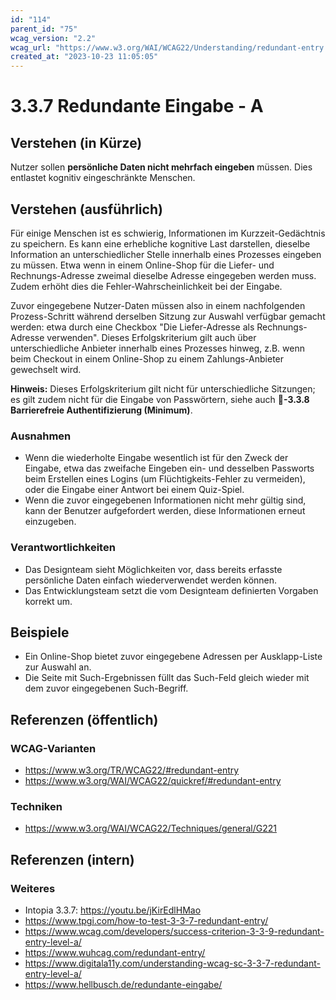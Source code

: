 ```yaml
---
id: "114"
parent_id: "75"
wcag_version: "2.2"
wcag_url: "https://www.w3.org/WAI/WCAG22/Understanding/redundant-entry.html"
created_at: "2023-10-23 11:05:05"
---
```


# 3.3.7 Redundante Eingabe - A

## Verstehen (in Kürze)

Nutzer sollen **persönliche Daten nicht mehrfach eingeben** müssen. Dies entlastet kognitiv eingeschränkte Menschen.

## Verstehen (ausführlich)

Für einige Menschen ist es schwierig, Informationen im Kurzzeit-Gedächtnis zu speichern. Es kann eine erhebliche kognitive Last darstellen, dieselbe Information an unterschiedlicher Stelle innerhalb eines Prozesses eingeben zu müssen. Etwa wenn in einem Online-Shop für die Liefer- und Rechnungs-Adresse zweimal dieselbe Adresse eingegeben werden muss. Zudem erhöht dies die Fehler-Wahrscheinlichkeit bei der Eingabe.

Zuvor eingegebene Nutzer-Daten müssen also in einem nachfolgenden Prozess-Schritt während derselben Sitzung zur Auswahl verfügbar gemacht werden: etwa durch eine Checkbox "Die Liefer-Adresse als Rechnungs-Adresse verwenden". Dieses Erfolgskriterium gilt auch über unterschiedliche Anbieter innerhalb eines Prozesses hinweg, z.B. wenn beim Checkout in einem Online-Shop zu einem Zahlungs-Anbieter gewechselt wird.

**Hinweis:** Dieses Erfolgskriterium gilt nicht für unterschiedliche Sitzungen; es gilt zudem nicht für die Eingabe von Passwörtern, siehe auch **📜-3.3.8 Barrierefreie Authentifizierung (Minimum)**.

### Ausnahmen

- Wenn die wiederholte Eingabe wesentlich ist für den Zweck der Eingabe, etwa das zweifache Eingeben ein- und desselben Passworts beim Erstellen eines Logins (um Flüchtigkeits-Fehler zu vermeiden), oder die Eingabe einer Antwort bei einem Quiz-Spiel.
- Wenn die zuvor eingegebenen Informationen nicht mehr gültig sind, kann der Benutzer aufgefordert werden, diese Informationen erneut einzugeben.

### Verantwortlichkeiten

- Das Designteam sieht Möglichkeiten vor, dass bereits erfasste persönliche Daten einfach wiederverwendet werden können.
- Das Entwicklungsteam setzt die vom Designteam definierten Vorgaben korrekt um.

## Beispiele

- Ein Online-Shop bietet zuvor eingegebene Adressen per Ausklapp-Liste zur Auswahl an.
- Die Seite mit Such-Ergebnissen füllt das Such-Feld gleich wieder mit dem zuvor eingegebenen Such-Begriff.

## Referenzen (öffentlich)

### WCAG-Varianten
- <https://www.w3.org/TR/WCAG22/#redundant-entry>
- <https://www.w3.org/WAI/WCAG22/quickref/#redundant-entry>

### Techniken
- <https://www.w3.org/WAI/WCAG22/Techniques/general/G221>

## Referenzen (intern)

### Weiteres

- Intopia 3.3.7: <https://youtu.be/jKirEdlHMao>
- <https://www.tpgi.com/how-to-test-3-3-7-redundant-entry/>
- <https://www.wcag.com/developers/success-criterion-3-3-9-redundant-entry-level-a/>
- <https://www.wuhcag.com/redundant-entry/>
- <https://www.digitala11y.com/understanding-wcag-sc-3-3-7-redundant-entry-level-a/>
- <https://www.hellbusch.de/redundante-eingabe/>